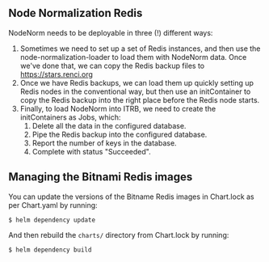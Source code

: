## Node Normalization Redis

NodeNorm needs to be deployable in three (!) different ways:
1. Sometimes we need to set up a set of Redis instances, and then use
   the node-normalization-loader to load them with NodeNorm data. Once
   we've done that, we can copy the Redis backup files to https://stars.renci.org
2. Once we have Redis backups, we can load them up quickly setting up Redis
   nodes in the conventional way, but then use an initContainer to
   copy the Redis backup into the right place before the Redis node starts.
3. Finally, to load NodeNorm into ITRB, we need to create the initContainers as
   Jobs, which:
   1. Delete all the data in the configured database.
   2. Pipe the Redis backup into the configured database.
   3. Report the number of keys in the database.
   4. Complete with status "Succeeded".

## Managing the Bitnami Redis images

You can update the versions of the Bitname Redis images in Chart.lock as per Chart.yaml by running:

```shell
$ helm dependency update
```

And then rebuild the `charts/` directory from Chart.lock by running:

```shell
$ helm dependency build
```